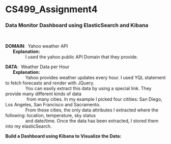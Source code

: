 # CS499_Assignment4

<h3>Data Monitor Dashboard using ElasticSearch and Kibana</h3><br>

<b>DOMAIN</b>: &nbsp;Yahoo weather API<br>
&nbsp;&nbsp;&nbsp;&nbsp;&nbsp;&nbsp;<b>Explanation:</b><br>
&nbsp;&nbsp;&nbsp;&nbsp;&nbsp;&nbsp;&nbsp;&nbsp;&nbsp;&nbsp;&nbsp;&nbsp;&nbsp;&nbsp;&nbsp;&nbsp;I used the yahoo public API Domain that they provide.<br>

<b>DATA</b>: &nbsp;Weather Data per Hour<br>
&nbsp;&nbsp;&nbsp;&nbsp;&nbsp;&nbsp;<b>Explanation:</b><br>
&nbsp;&nbsp;&nbsp;&nbsp;&nbsp;&nbsp;&nbsp;&nbsp;&nbsp;&nbsp;&nbsp;&nbsp;&nbsp;&nbsp;&nbsp;&nbsp;Yahoo provides weather updates every hour. I used YQL statement to fetch forecasts and render with JQuery.<br>
&nbsp;&nbsp;&nbsp;&nbsp;&nbsp;&nbsp;&nbsp;&nbsp;&nbsp;&nbsp;&nbsp;&nbsp;&nbsp;&nbsp;&nbsp;&nbsp;You can easily extract this data by using a special link. They provide many different kinds of data <br>
&nbsp;&nbsp;&nbsp;&nbsp;&nbsp;&nbsp;&nbsp;&nbsp;&nbsp;&nbsp;&nbsp;&nbsp;&nbsp;&nbsp;&nbsp;&nbsp;
from many cities. In my example I picked four citities: San Diego, Los Angeles, San Francisco and Sacramento. <br>
&nbsp;&nbsp;&nbsp;&nbsp;&nbsp;&nbsp;&nbsp;&nbsp;&nbsp;&nbsp;&nbsp;&nbsp;&nbsp;&nbsp;&nbsp;&nbsp;From these cities, the only data attributes I extracted where the following: location, temperature, sky status <br>
&nbsp;&nbsp;&nbsp;&nbsp;&nbsp;&nbsp;&nbsp;&nbsp;&nbsp;&nbsp;&nbsp;&nbsp;&nbsp;&nbsp;&nbsp;&nbsp;and date/time. Once the data has been extracted, I stored them into my elasticSearch.<br>

<b>Build a Dashboard using Kibana to Visualize the Data:</b><br>



